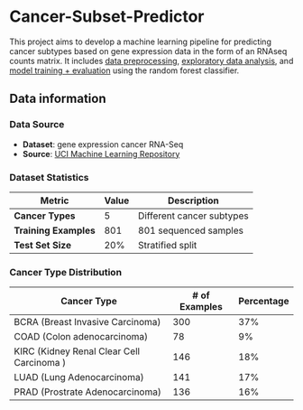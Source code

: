 # Cancer-Subset-Predictor

This project aims to develop a machine learning pipeline for predicting cancer subtypes based on gene expression data in the form of an RNAseq counts matrix. It includes [data preprocessing](https://github.com/StevenN2021/Cancer-Subset-Predictor/blob/main/notebooks/preprocess.ipynb), [exploratory data analysis](https://github.com/StevenN2021/Cancer-Subset-Predictor/blob/main/notebooks/eda.ipynb#:~:text=eda.-,ipynb,-preprocess.ipynb), and [model training + evaluation](https://github.com/StevenN2021/Cancer-Subset-Predictor/tree/main/notebooks#:~:text=2%20minutes%20ago-,model_train.ipynb,-model%20trained%20%2B%20eval) using the random forest classifier. 

## Data information 

### **Data Source** 
- **Dataset**: gene expression cancer RNA-Seq
- **Source**: [UCI Machine Learning Repository](https://archive.ics.uci.edu/)

### **Dataset Statistics**
| Metric | Value | Description |
|--------|-------|-------------|
| **Cancer Types** | 5 | Different cancer subtypes |
| **Training Examples** | 801 | 801 sequenced samples |
| **Test Set Size** | 20% | Stratified split |

### **Cancer Type Distribution**
| Cancer Type | # of Examples | Percentage |
|-------------|------------|------------|
| BCRA (Breast Invasive Carcinoma) | 300 | 37% |
| COAD (Colon adenocarcinoma) | 78 | 9% |
| KIRC (Kidney Renal Clear Cell Carcinoma ) | 146 | 18% |
| LUAD (Lung Adenocarcinoma) | 141 | 17% |
| PRAD (Prostrate Adenocarcinoma) | 136 | 16% 


